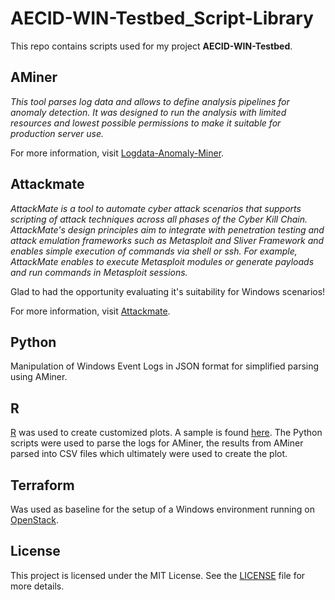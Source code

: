 # AECID-WIN-Testbed_Script-Library

This repo contains scripts used for my project **AECID-WIN-Testbed**.

## AMiner

*This tool parses log data and allows to define analysis pipelines for anomaly detection. It was designed to run the analysis with limited resources and lowest possible permissions to make it suitable for production server use.*

For more information, visit [Logdata-Anomaly-Miner](https://github.com/ait-aecid/logdata-anomaly-miner).

## Attackmate

*AttackMate is a tool to automate cyber attack scenarios that supports scripting of attack techniques across all phases of the Cyber Kill Chain. AttackMate's design principles aim to integrate with penetration testing and attack emulation frameworks such as Metasploit and Sliver Framework and enables simple execution of commands via shell or ssh. For example, AttackMate enables to execute Metasploit modules or generate payloads and run commands in Metasploit sessions.*

Glad to had the opportunity evaluating it's suitability for Windows scenarios! 

For more information, visit [Attackmate](https://github.com/ait-testbed/attackmate).

## Python
Manipulation of Windows Event Logs in JSON format for simplified parsing using AMiner.

## R

[R](https://www.r-project.org/) was used to create customized plots. A sample is found [here](./R/rPlotAnom.png). The Python scripts were used to parse the logs for AMiner, the results from AMiner parsed into CSV files which ultimately were used to create the plot.

## Terraform
Was used as baseline for the setup of a Windows environment running on [OpenStack](https://www.openstack.org/).

## License

This project is licensed under the MIT License. See the [LICENSE](./LICENSE) file for more details.
